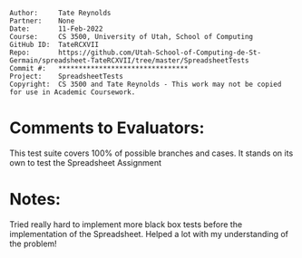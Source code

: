 ```
Author:     Tate Reynolds
Partner:    None
Date:       11-Feb-2022
Course:     CS 3500, University of Utah, School of Computing
GitHub ID:  TateRCXVII
Repo:       https://github.com/Utah-School-of-Computing-de-St-Germain/spreadsheet-TateRCXVII/tree/master/SpreadsheetTests
Commit #:   ********************************
Project:    SpreadsheetTests
Copyright:  CS 3500 and Tate Reynolds - This work may not be copied for use in Academic Coursework.
```

# Comments to Evaluators:
This test suite covers 100% of possible branches and cases. It stands on its own to test the Spreadsheet Assignment

# Notes:
Tried really hard to implement more black box tests before the implementation of the Spreadsheet. Helped a lot with 
my understanding of the problem!